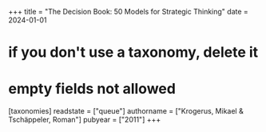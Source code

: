 +++
title = "The Decision Book: 50 Models for Strategic Thinking"
date = 2024-01-01
# if you don't use a taxonomy, delete it
# empty fields not allowed
[taxonomies]
  readstate = ["queue"]
  authorname = ["Krogerus, Mikael & Tschäppeler, Roman"]
  pubyear = ["2011"]
+++
